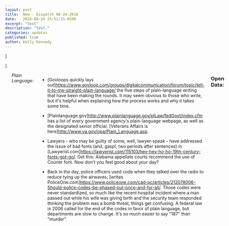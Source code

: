 ```yaml
---
layout: post
title:  New - Dispatch 08-24-2016
date:   2016-08-24 15:51:15-0500
excerpt: "test"
description: "test."
categories: updates
published: true
author: Kelly Kennedy
---
```

]<div class="row">]<div class="small-12 medium-11 medium-centered columns" markdown="1">


*Plain Language*:

- [Govloops quickly lays out]<https://www.govloop.com/groups/digitalcommunication/forum/topic/tell-it-to-me-straight-plain-language/> the five steps of plain-language writing that have been making the rounds. It may seem obvious to those who write, but it's helpful when explaining how the process works and why it takes some time.

- [Plainlanguage.gov]<http://www.plainlanguage.gov/plLaw/fedGovt/index.cfm>
has a list of every government agency's plain-language webpage, as well as
the designated senior official. [Veterans Affairs is here]<http://www.va.gov/opa/Plain_Language.asp>.

- Lawyers - who may be guilty of some, well, lawyer-speak - have addressed the
issue of bad fonts (and, gasp!, two periods after sentences) in
[Lawyerist.com]<https://lawyerist.com/115103/hey-hey-ho-ho-19th-century-fonts-got-go/>.
Get this: Alabama appellate courts recommend the use of Courier font. Now
don't you feel good about your day?

- Back in the day, police officers used code when they talked over the
radio to reduce tying up the airwaves, [writes PoliceOne.com]<https://www.policeone.com/cad-pc/articles/212078006-Should-police-codes-be-phased-out-once-and-for-all/>.
Those codes were never standardized, so much like the recent hospital
incident where a man passed out while his wife was giving birth and the
security team responded thinking the problem was a bomb threat, things get
confusing. A federal law in 2006 called for the end of the codes in favor
of plain language, but departments are slow to change. It's so much easier
to say "187" than "murder".

### Open Data:

- Tackling a couple of topics, rather than opening up everything, can be a
good way to go about open data for a small government, [reports Government
Technology]<http://www.govtech.com/data/Analytics-Turning-a-Flood-of-Data-into-Valuable-Information.html>.
However, it still takes a lot of effort and money to ensure the data is
available in the first place, and that no errors are made in processing
that data.

- Sometimes that data is so convoluted that it's attacked only by
journalists who dig through and then give up and submit
Freedom-of-Information-Act requests, [writes The Aspen Institute]<https://www.aspeninstitute.org/blog-posts/open-data-goes-die/>. That's a
lot of wasted resources. In fact, most open-data sites are badly designed
because they throw spaghetti at the wall, rather than planning carefully,
they write.

- And speaking of FOIA, the Defense Department needs to update its
policies, [reports The Hill]<http://thehill.com/policy/defense/291841-watchdog-pentagon-needs-to-update-foia-policies?utm_source=3DSailthru&utm_medium=3Demail&utm_campaign=3DNew%20Campaign&utm_term=3DEditorial%20-%20Military%20-%20Early%20Bird%20Brief>,
and hasn't, in some cases, for 17 years.

- The Justice Department believes intervening early with officers who
violate rules can protect citizens, but when Justice looked at data from
several departments, no one was tracking what happened after those early
interventions, reports The Washington Post]<https://www.washingtonpost.com/investigations/can-big-data-stop-bad-cops/2016/08/21/12db0728-3fb6-11e6-a66f-aa6c1883b6b1_story.html?utm_campaign=3DMilitary%20EBB%208-22-16&utm_medium=3Demail&utm_source=3DSailthru>.
Officials wonder if big data could help the departments=E2=80=94and the
country=E2=80=94better track and protect.

### Open Government:

- Providing citizens with data from the government can mean the government
ends up with better programs and systems, [reports Ideas.ted.com]<http://ideas.ted.com/how-open-government-data-creates-smarter-societies/>. But it also allows people to make smart decisions about things like health care and renting an apartment.

- [The General Services Administration is hosting a session]<http://us9.campaign-archive2.com/?u=3D6f1977de9eff4c384dc8d6527&id=3Ddd5d1b8d4a&e=3Ddd8a98a197>
at 9 a.m. Sept. 8 to help people better understand how the Technology Transformation Service buys, builds and shares federal-government technology.

### Tech/Writing Contracts:

- [The Aeronautics Research Mission Directorate]<https://www.fbo.gov/index?s=3Dopportunity&mode=3Dform&tab=3Dcore&id=3D6c36c57398359f94da3bd27ab0ea789a>
is looking for a writer or team or writers to communicate between the
directorate and its stakeholders, government agencies and the public.

### Vet Politics:

- Presidential candidate Donald Trump is leading Hillary Clinton in polls
by 10 percentage points among military families, [reports The Hill]<http://thehill.com/policy/defense/291654-poll-trump-leads-clinton-among-military-households?utm_source=3DSailthru&utm_medium=3Demail&utm_campaign=3DMilitary%20EBB%208-17-16&utm_term=3DEditorial%20-%20Military%20-%20Early%20Bird%20Brief>.


### Vet Love:

- Veterans Affairs is testing 33 private-sector-inspired projects to try
to make their programs faster and better, [reports Task & Purpose]<http://taskandpurpose.com/va-partnering-private-sector-solve-biggest-problems/?utm_source=3DSailthru&utm_medium=3Demail&utm_campaign=3DMilitary%20EBB%208-17-16&utm_term=3DEditorial%20-%20Military%20-%20Early%20Bird%20Brief>. The VA Innovators Project is looking at mental health care in emergency rooms, cardiac rehabilitation at home through technology, and community
hubs for Veterans who want more say in their treatments.

- Some innovators presented their ideas Shark-Tank style, offering Fitbits
for older patients, Apple watches to Veterans in rural areas to monitor activity, and having nurses determine if same-day appointments were necessary for some patients, [reports Military Times]<http://www.militarytimes.com/articles/va-employees-pitch-ideas-on-health-services?utm_source=3DSailthru&utm_medium=3Demail&utm_campaign=3DMilitary%20EBB%208-22-16&utm_term=3DEditorial%20-%20Military%20-%20Early%20Bird%20Brief>.


- Thirty-one Veterans will compete in the Paralympics in Rio in
September, [reports Task & Purpose]<http://taskandpurpose.com/31-veterans-headed-paralympics-team-usa/?utm_source=3DSailthru&utm_medium=3Demail&utm_campaign=3DMilitary%20EBB%208-18-16&utm_term=3DEditorial%20-%20Military%20-%20Early%20Bird%20Brief>. Because of course.

- Iraq & Afghanistan Veterans of America will host a debate between Donald
Trump and Hillary Clinton that focuses on Veterans' and military issues
Sept. 7, [reports Military Times]<http://www.militarytimes.com/articles/veterans-issues-2016-election-final-push?utm_source=3DSailthru&utm_medium=3Demail&utm_campaign=3DMilitary%20EBB%208-22-16&utm_term=3DEditorial%20-%20Military%20-%20Early%20Bird%20Brief>.


### What we're reading:

- On some level, we probably all know what has led to our greatest "aha!"
moments. But The Mission put together [a five-step guide]<https://medium.com/the-mission/for-a-more-creative-brain-follow-these-5-steps-2a248250e4a0#.9mbglesxc>
to coming up with an idea that, well, "aha!" It might not be quite as nebulous and free-flowing as we like to believe.

</div></div>